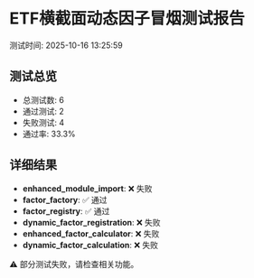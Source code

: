 # ETF横截面动态因子冒烟测试报告
测试时间: 2025-10-16 13:25:59

## 测试总览
- 总测试数: 6
- 通过测试: 2
- 失败测试: 4
- 通过率: 33.3%

## 详细结果
- **enhanced_module_import**: ❌ 失败
- **factor_factory**: ✅ 通过
- **factor_registry**: ✅ 通过
- **dynamic_factor_registration**: ❌ 失败
- **enhanced_factor_calculator**: ❌ 失败
- **dynamic_factor_calculation**: ❌ 失败

⚠️ 部分测试失败，请检查相关功能。